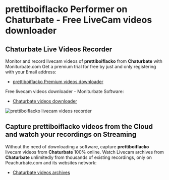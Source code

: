 # prettiboiflacko Performer on Chaturbate - Free LiveCam videos downloader

## Chaturbate Live Videos Recorder

Monitor and record livecam videos of **prettiboiflacko** from **Chaturbate** with Moniturbate.com
Get a premium trial for free by just and only registering with your Email address:
* [prettiboiflacko Premium videos downloader](https://moniturbate.com/request-demo-licence-key.html)

Free livecam videos downloader - Moniturbate Software:
* [Chaturbate videos downloader](https://moniturbate.com/moniturbate-download-software.html)

![prettiboiflacko livecam videos recorder](https://peachurnet.com/templates/moniturbate-software.png)


## Capture prettiboiflacko videos from the Cloud and watch your recordings on Streaming

Without the need of downloading a software, capture **prettiboiflacko** livecam videos from **Chaturbate** 100% online.
Watch Livecam archives from **Chaturbate** unlimitedly from thousands of existing recordings, only on Peachurbate.com and its websites network:
* [Chaturbate videos archives](https://peachurnet.com/)